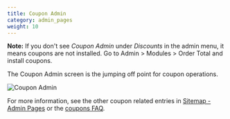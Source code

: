 ```yaml
---
title: Coupon Admin
category: admin_pages
weight: 10
---
```


**Note:** If you don't see _Coupon Admin_ under _Discounts_ in the admin menu, it means coupons are not installed.  Go to Admin > Modules > Order Total and install coupons. 

The Coupon Admin screen is the jumping off point for coupon operations.

![Coupon Admin](/images/coupon_admin.png)

For more information, see 
the other coupon related entries in [Sitemap - Admin Pages](/user/admin_pages/discounts/) or 
the [coupons FAQ](/user/order_total/coupons/). 

